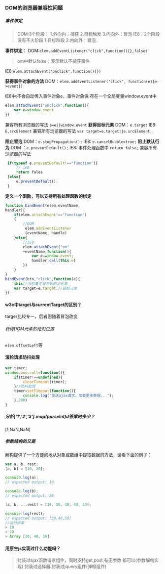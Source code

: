 ### DOM的浏览器兼容性问题
##### 事件绑定
>DOM:3个阶段：
1.外向内：捕获
2.目标触发
3.内向外：冒泡
IE8：2个阶段
没有不火阶段
1.目标阶段
2.内向外：冒泡

**事件绑定**：
DOM:`elem.addEventListener("click",function(){},false)`
>om中默认false；表示默认不捕获事件

IE8:`elem.attachEvent("onclick",function(){})`

**获得事件对象的方法**
DOM：`elem.addEventListener("click",
function(e){e->event})`

IE8中:不会自动传入事件对象e，事件对象保
存在一个全局变量window.event中
``` js
elem.attachEvent("onclick",function(){
    var e=window.event
})
 ```
 兼容所有浏览器的写法
 `e=e||window.event`
**获得目标元素**
DOM：`e.target`
IE8: `E.srcElement`
兼容所有浏览器的写法
`var target=e.target||e.srcElement;`

**阻止冒泡**
DOM：`e.stopPropagation();`
IE8: `e.cancelBubble=true;`
**阻止默认行为**
DOM ：`e.preventDefault();`
IE8:  事件处理函数中 `return false;`
兼容所有浏览器的写法
``` js
 if(typeof e.preventDefault!=="function"){
     // ie8 
     return fales
 }else{
     e.preventDefault();
 }
 ```

**定义一个函数，可以支持所有处理函数的绑定**
``` js
function bindEvent(elem,eventName,
handler){
    if(elem.attachEvent!=="function")
    {
        //DOM
         elem.addEventListener
         (eventName, handle)
    }else{
        //IE8
        elem.attachEvent("on"
        +eventName,function(){
            var e=window.event;
            handler.call(this.e)
        })
    } 
}
bindEvent(btn,"click",function(e){
    this//当前事件冒泡到的父元素
    var target=e.target;//目标元素
})
 ```

 #### w3c中target与currentTarget的区别？
 targer比较专一，后者则随着冒泡改变
 ###### 获得DOM元素的绝对位置
 `elem.offsetLeft`等

 #### 滚轮请求防抖处理
 ``` js
 var timer;
 window.onscroll=function(){
     if(timer!==undefined){
         clearTimeout(timer);
     }//防抖处理
     timer=setTimeout(function(){
         console.log("发送ajax请求，加载更多数据...");
     },200)
 }

 ```

 ##### 分析['1','2','3'].map(parseInt)d答案时多少？
  [1,NaN,NaN]

##### 参数结构的又是
解构提供了一个方便的地从对象或数组中提取数据的方法，请看下面的例子：
``` js
var a, b, rest;
[a, b] = [10, 20];

console.log(a);
// expected output: 10

console.log(b);
// expected output: 20

[a, b, ...rest] = [10, 20, 30, 40, 50];

console.log(rest);
// expected output: [30,40,50]
//运行结果
> 10
> 20
> Array [30, 40, 50]
 ```

 #### 用原生js实现过什么功能吗？
 >封装过ajax函数请求组件，同时支持get,post,有无参数
 都可以(参数解构实现)
 封装过选择器
 封装过jquery组件(弹框组件)